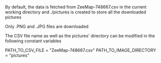 By default, the data is fetched from ZeeMap-748667.csv in the current working directory and ./pictures is created to store all the downloaded pictures

Only .PNG and .JPG files are downloaded

The CSV file name as well as the pictures' directory can be modified in the following constant variables

PATH_TO_CSV_FILE = "ZeeMap-748667.csv"
PATH_TO_IMAGE_DIRECTORY = "pictures"


